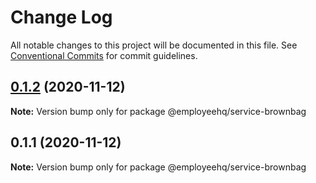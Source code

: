 # Change Log

All notable changes to this project will be documented in this file.
See [Conventional Commits](https://conventionalcommits.org) for commit guidelines.

## [0.1.2](https://github.com/dominicrico/employeehq/compare/@employeehq/service-brownbag@0.1.1...@employeehq/service-brownbag@0.1.2) (2020-11-12)

**Note:** Version bump only for package @employeehq/service-brownbag





## 0.1.1 (2020-11-12)

**Note:** Version bump only for package @employeehq/service-brownbag
